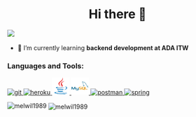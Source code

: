 <h1 align="center">Hi there 👋</h1>

![](https://user-images.githubusercontent.com/79877606/132607395-c16890a3-d5e3-4b17-81b3-e4533943f2e7.gif)

- 🌱 I’m currently learning **backend development at ADA ITW**


<h3 align="left">Languages and Tools:</h3>
<p align="left"> <a href="https://git-scm.com/" target="_blank"> <img src="https://www.vectorlogo.zone/logos/git-scm/git-scm-icon.svg" alt="git" width="40" height="40"/> </a> <a href="https://heroku.com" target="_blank"> <img src="https://www.vectorlogo.zone/logos/heroku/heroku-icon.svg" alt="heroku" width="40" height="40"/> </a> <a href="https://www.java.com" target="_blank"> <img src="https://raw.githubusercontent.com/devicons/devicon/master/icons/java/java-original.svg" alt="java" width="40" height="40"/> </a> <a href="https://www.mysql.com/" target="_blank"> <img src="https://raw.githubusercontent.com/devicons/devicon/master/icons/mysql/mysql-original-wordmark.svg" alt="mysql" width="40" height="40"/> </a> <a href="https://postman.com" target="_blank"> <img src="https://www.vectorlogo.zone/logos/getpostman/getpostman-icon.svg" alt="postman" width="40" height="40"/> </a> <a href="https://spring.io/" target="_blank"> <img src="https://www.vectorlogo.zone/logos/springio/springio-icon.svg" alt="spring" width="40" height="40"/> </a> </p>

<p><img align="left" src="https://github-readme-stats.vercel.app/api/top-langs?username=melwil1989&show_icons=true&theme=radical&locale=en&layout=compact" alt="melwil1989" /></p>

<p>&nbsp;<img align="center" src="https://github-readme-stats.vercel.app/api?username=melwil1989&show_icons=true&theme=radical&locale=en" alt="melwil1989" /></p>

